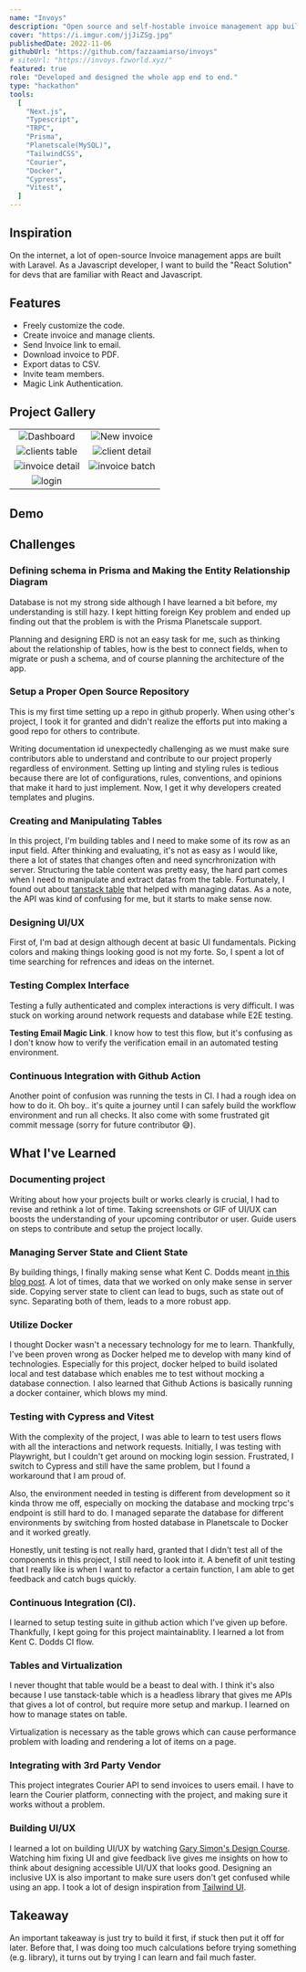```yaml
---
name: "Invoys"
description: "Open source and self-hostable invoice management app built with Next.js. Made to be free of cost."
cover: "https://i.imgur.com/jjJiZSg.jpg"
publishedDate: 2022-11-06
githubUrl: "https://github.com/fazzaamiarso/invoys"
# siteUrl: "https://invoys.fzworld.xyz/"
featured: true
role: "Developed and designed the whole app end to end."
type: "hackathon"
tools:
  [
    "Next.js",
    "Typescript",
    "TRPC",
    "Prisma",
    "Planetscale(MySQL)",
    "TailwindCSS",
    "Courier",
    "Docker",
    "Cypress",
    "Vitest",
  ]
---
```


## Inspiration

On the internet, a lot of open-source Invoice management apps are built with Laravel. As a Javascript developer, I want to build the "React Solution" for devs that are familiar with React and Javascript.

## Features

- Freely customize the code.
- Create invoice and manage clients.
- Send Invoice link to email.
- Download invoice to PDF.
- Export datas to CSV.
- Invite team members.
- Magic Link Authentication.

## Project Gallery

|                                                    |                                                   |
| :------------------------------------------------: | :-----------------------------------------------: |
|   ![Dashboard](https://i.imgur.com/fdeh97j.png)    |  ![New invoice](https://i.imgur.com/1EulVHE.png)  |
| ![clients table](https://i.imgur.com/T42iGGj.png)  | ![client detail](https://i.imgur.com/RjOkcBE.png) |
| ![invoice detail](https://i.imgur.com/V2DpeLV.png) | ![invoice batch](https://i.imgur.com/rpDor0M.gif) |
|     ![login](https://i.imgur.com/lHY7BmH.png)      |

## Demo

<YoutubeEmbed id='Val51f1x4mY' title='invoys demo' />

## Challenges

### Defining schema in Prisma and Making the Entity Relationship Diagram

Database is not my strong side although I have learned a bit before, my understanding is still hazy. I kept hitting foreign Key problem and ended up finding out that the problem is with the Prisma Planetscale support.

Planning and designing ERD is not an easy task for me, such as thinking about the relationship of tables, how is the best to connect fields, when to migrate or push a schema, and of course planning the architecture of the app.

### Setup a Proper Open Source Repository

This is my first time setting up a repo in github properly. When using other's project, I took it for granted and didn't realize the efforts put into making a good repo for others to contribute.

Writing documentation id unexpectedly challenging as we must make sure contributors able to understand and contribute to our project properly regardless of environment. Setting up linting and styling rules is tedious because there are lot of configurations, rules, conventions, and opinions that make it hard to just implement. Now, I get it why developers created templates and plugins.

### Creating and Manipulating Tables

In this project, I'm building tables and I need to make some of its row as an input field. After thinking and evaluating, it's not as easy as I would like, there a lot of states that changes often and need syncrhronization with server. Structuring the table content was pretty easy, the hard part comes when I need to manipulate and extract datas from the table. Fortunately, I found out about [tanstack table](https://tanstack.com/table/v8) that helped with managing datas. As a note, the API was kind of confusing for me, but it starts to make sense now.

### Designing UI/UX

First of, I'm bad at design although decent at basic UI fundamentals. Picking colors and making things looking good is not my forte. So, I spent a lot of time searching for refrences and ideas on the internet.

### Testing Complex Interface

Testing a fully authenticated and complex interactions is very difficult. I was stuck on working around network requests and database while E2E testing.

**Testing Email Magic Link**. I know how to test this flow, but it's confusing as I don't know how to verify the verification email in an automated testing environment.

### Continuous Integration with Github Action

Another point of confusion was running the tests in CI. I had a rough idea on how to do it. Oh boy.. it's quite a journey until I can safely build the workflow environment and run all checks. It also come with some frustrated git commit message (sorry for future contributor 😅).

## What I've Learned

### Documenting project

Writing about how your projects built or works clearly is crucial, I had to revise and rethink a lot of time. Taking screenshots or GIF of UI/UX can boosts the understanding of your upcoming contributor or user. Guide users on steps to contribute and setup the project locally.

### Managing Server State and Client State

By building things, I finally making sense what Kent C. Dodds meant [in this blog post](https://kentcdodds.com/blog/application-state-management-with-react). A lot of times, data that we worked on only make sense in server side. Copying server state to client can lead to bugs, such as state out of sync. Separating both of them, leads to a more robust app.

### Utilize Docker

I thought Docker wasn't a necessary technology for me to learn. Thankfully, I've been proven wrong as Docker helped me to develop with many kind of technologies. Especially for this project, docker helped to build isolated local and test database which enables me to test without mocking a database connection. I also learned that Github Actions is basically running a docker container, which blows my mind.

### Testing with Cypress and Vitest

With the complexity of the project, I was able to learn to test users flows with all the interactions and network requests. Initially, I was testing with Playwright, but I couldn't get around on mocking login session. Frustrated, I switch to Cypress and still have the same problem, but I found a workaround that I am proud of.

Also, the environment needed in testing is different from development so it kinda throw me off, especially on mocking the database and mocking trpc's endpoint is still hard to do. I managed separate the database for different environments by switching from hosted database in Planetscale to Docker and it worked greatly.

Honestly, unit testing is not really hard, granted that I didn't test all of the components in this project, I still need to look into it. A benefit of unit testing that I really like is when I want to refactor a certain function, I am able to get feedback and catch bugs quickly.

### Continuous Integration (CI).

I learned to setup testing suite in github action which I've given up before. Thankfully, I kept going for this project maintainablity. I learned a lot from Kent C. Dodds CI flow.

### Tables and Virtualization

I never thought that table would be a beast to deal with. I think it's also because I use tanstack-table which is a headless library that gives me APIs that gives a lot of control, but require more setup and markup. I learned on how to manage states on table.

Virtualization is necessary as the table grows which can cause performance problem with loading and rendering a lot of items on a page.

### Integrating with 3rd Party Vendor

This project integrates Courier API to send invoices to users email. I have to learn the Courier platform, connecting with the project, and making sure it works without a problem.

### Building UI/UX

I learned a lot on building UI/UX by watching [Gary Simon's Design Course](https://www.youtube.com/c/DesignCourse). Watching him fixing UI and give feedback live gives me insights on how to think about designing accessible UI/UX that looks good. Designing an inclusive UX is also important to make sure users don't get confused while using an app. I took a lot of design inspiration from [Tailwind UI](https://tailwindui.com/).

## Takeaway

An important takeaway is just try to build it first, if stuck then put it off for later. Before that, I was doing too much calculations before trying something (e.g. library), it turns out by trying I can learn and fail much faster.
